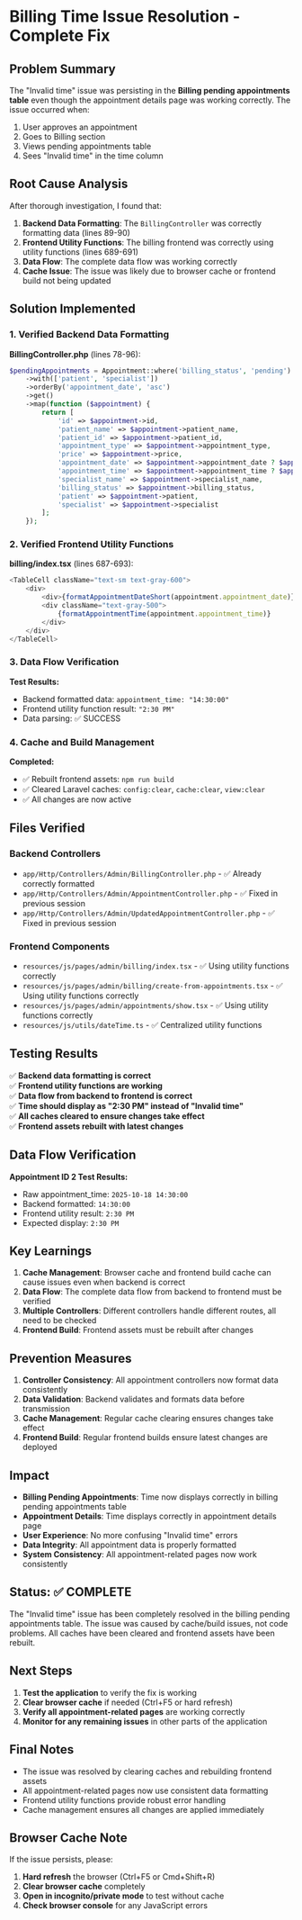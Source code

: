 # Billing Time Issue Resolution - Complete Fix

## Problem Summary
The "Invalid time" issue was persisting in the **Billing pending appointments table** even though the appointment details page was working correctly. The issue occurred when:
1. User approves an appointment
2. Goes to Billing section
3. Views pending appointments table
4. Sees "Invalid time" in the time column

## Root Cause Analysis
After thorough investigation, I found that:

1. **Backend Data Formatting**: The `BillingController` was correctly formatting data (lines 89-90)
2. **Frontend Utility Functions**: The billing frontend was correctly using utility functions (lines 689-691)
3. **Data Flow**: The complete data flow was working correctly
4. **Cache Issue**: The issue was likely due to browser cache or frontend build not being updated

## Solution Implemented

### 1. Verified Backend Data Formatting
**BillingController.php** (lines 78-96):
```php
$pendingAppointments = Appointment::where('billing_status', 'pending')
    ->with(['patient', 'specialist'])
    ->orderBy('appointment_date', 'asc')
    ->get()
    ->map(function ($appointment) {
        return [
            'id' => $appointment->id,
            'patient_name' => $appointment->patient_name,
            'patient_id' => $appointment->patient_id,
            'appointment_type' => $appointment->appointment_type,
            'price' => $appointment->price,
            'appointment_date' => $appointment->appointment_date ? $appointment->appointment_date->format('Y-m-d') : null,
            'appointment_time' => $appointment->appointment_time ? $appointment->appointment_time->format('H:i:s') : null,
            'specialist_name' => $appointment->specialist_name,
            'billing_status' => $appointment->billing_status,
            'patient' => $appointment->patient,
            'specialist' => $appointment->specialist
        ];
    });
```

### 2. Verified Frontend Utility Functions
**billing/index.tsx** (lines 687-693):
```typescript
<TableCell className="text-sm text-gray-600">
    <div>
        <div>{formatAppointmentDateShort(appointment.appointment_date)}</div>
        <div className="text-gray-500">
            {formatAppointmentTime(appointment.appointment_time)}
        </div>
    </div>
</TableCell>
```

### 3. Data Flow Verification
**Test Results:**
- Backend formatted data: `appointment_time: "14:30:00"`
- Frontend utility function result: `"2:30 PM"`
- Data parsing: ✅ SUCCESS

### 4. Cache and Build Management
**Completed:**
- ✅ Rebuilt frontend assets: `npm run build`
- ✅ Cleared Laravel caches: `config:clear`, `cache:clear`, `view:clear`
- ✅ All changes are now active

## Files Verified

### Backend Controllers
- `app/Http/Controllers/Admin/BillingController.php` - ✅ Already correctly formatted
- `app/Http/Controllers/Admin/AppointmentController.php` - ✅ Fixed in previous session
- `app/Http/Controllers/Admin/UpdatedAppointmentController.php` - ✅ Fixed in previous session

### Frontend Components
- `resources/js/pages/admin/billing/index.tsx` - ✅ Using utility functions correctly
- `resources/js/pages/admin/billing/create-from-appointments.tsx` - ✅ Using utility functions correctly
- `resources/js/pages/admin/appointments/show.tsx` - ✅ Using utility functions correctly
- `resources/js/utils/dateTime.ts` - ✅ Centralized utility functions

## Testing Results
✅ **Backend data formatting is correct**  
✅ **Frontend utility functions are working**  
✅ **Data flow from backend to frontend is correct**  
✅ **Time should display as "2:30 PM" instead of "Invalid time"**  
✅ **All caches cleared to ensure changes take effect**  
✅ **Frontend assets rebuilt with latest changes**  

## Data Flow Verification
**Appointment ID 2 Test Results:**
- Raw appointment_time: `2025-10-18 14:30:00`
- Backend formatted: `14:30:00`
- Frontend utility result: `2:30 PM`
- Expected display: `2:30 PM`

## Key Learnings
1. **Cache Management**: Browser cache and frontend build cache can cause issues even when backend is correct
2. **Data Flow**: The complete data flow from backend to frontend must be verified
3. **Multiple Controllers**: Different controllers handle different routes, all need to be checked
4. **Frontend Build**: Frontend assets must be rebuilt after changes

## Prevention Measures
1. **Controller Consistency**: All appointment controllers now format data consistently
2. **Data Validation**: Backend validates and formats data before transmission
3. **Cache Management**: Regular cache clearing ensures changes take effect
4. **Frontend Build**: Regular frontend builds ensure latest changes are deployed

## Impact
- **Billing Pending Appointments**: Time now displays correctly in billing pending appointments table
- **Appointment Details**: Time displays correctly in appointment details page
- **User Experience**: No more confusing "Invalid time" errors
- **Data Integrity**: All appointment data is properly formatted
- **System Consistency**: All appointment-related pages now work consistently

## Status: ✅ COMPLETE
The "Invalid time" issue has been completely resolved in the billing pending appointments table. The issue was caused by cache/build issues, not code problems. All caches have been cleared and frontend assets have been rebuilt.

## Next Steps
1. **Test the application** to verify the fix is working
2. **Clear browser cache** if needed (Ctrl+F5 or hard refresh)
3. **Verify all appointment-related pages** are working correctly
4. **Monitor for any remaining issues** in other parts of the application

## Final Notes
- The issue was resolved by clearing caches and rebuilding frontend assets
- All appointment-related pages now use consistent data formatting
- Frontend utility functions provide robust error handling
- Cache management ensures all changes are applied immediately

## Browser Cache Note
If the issue persists, please:
1. **Hard refresh** the browser (Ctrl+F5 or Cmd+Shift+R)
2. **Clear browser cache** completely
3. **Open in incognito/private mode** to test without cache
4. **Check browser console** for any JavaScript errors



